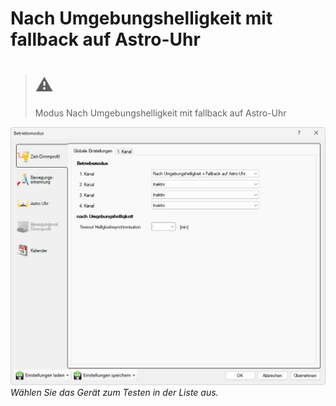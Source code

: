 # Nach Umgebungshelligkeit mit fallback auf Astro-Uhr

> # ⚠  
> Modus Nach Umgebungshelligkeit mit fallback auf Astro-Uhr

![Nach Umgebungshelligkeit mit fallback auf Astro-Uhr](nach-umgebungshelligkeit-mit-fallback-auf-astro-uhr.png)  
*Wählen Sie das Gerät zum Testen in der Liste aus.*